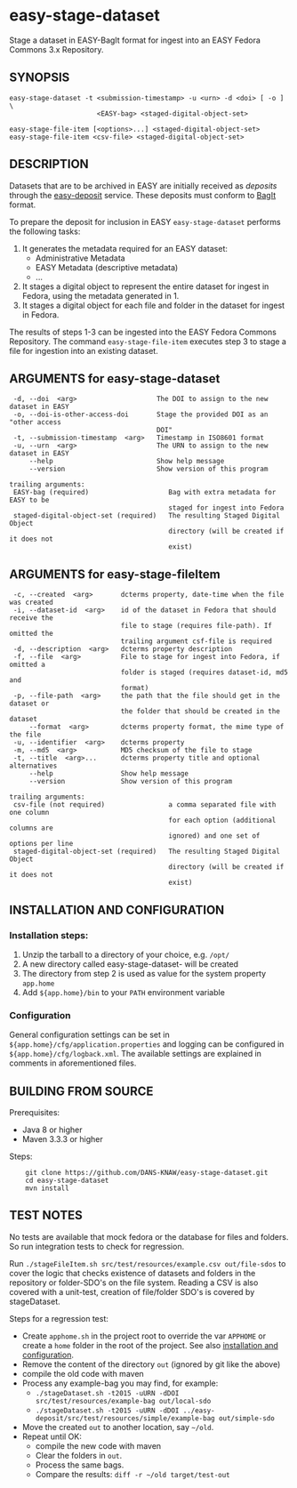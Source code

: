 easy-stage-dataset
==================

Stage a dataset in EASY-BagIt format for ingest into an EASY Fedora Commons 3.x Repository.


SYNOPSIS
--------

    easy-stage-dataset -t <submission-timestamp> -u <urn> -d <doi> [ -o ] \
                          <EASY-bag> <staged-digital-object-set>

    easy-stage-file-item [<options>...] <staged-digital-object-set>
    easy-stage-file-item <csv-file> <staged-digital-object-set>


DESCRIPTION
-----------

Datasets that are to be archived in EASY are initially received as *deposits* through the [easy-deposit] service. These
deposits must conform to [BagIt] format.

To prepare the deposit for inclusion in EASY `easy-stage-dataset` performs the following tasks:

1. It generates the metadata required for an EASY dataset:
   * Administrative Metadata
   * EASY Metadata (descriptive metadata)
   * ...
2. It stages a digital object to represent the entire dataset for ingest in Fedora, using the metadata generated in 1.
3. It stages a digital object for each file and folder in the dataset for ingest in Fedora.

The results of steps 1-3 can be ingested into the EASY Fedora Commons Repository.
The command `easy-stage-file-item` executes step 3 to stage a file for ingestion into an existing dataset.


ARGUMENTS for easy-stage-dataset
--------------------------------

     -d, --doi  <arg>                    The DOI to assign to the new dataset in EASY
     -o, --doi-is-other-access-doi       Stage the provided DOI as an "other access
                                         DOI"
     -t, --submission-timestamp  <arg>   Timestamp in ISO8601 format
     -u, --urn  <arg>                    The URN to assign to the new dataset in EASY
         --help                          Show help message
         --version                       Show version of this program

    trailing arguments:
     EASY-bag (required)                    Bag with extra metadata for EASY to be
                                            staged for ingest into Fedora
     staged-digital-object-set (required)   The resulting Staged Digital Object
                                            directory (will be created if it does not
                                            exist)


ARGUMENTS for easy-stage-fileItem
---------------------------------

     -c, --created  <arg>       dcterms property, date-time when the file was created
     -i, --dataset-id  <arg>    id of the dataset in Fedora that should receive the
                                file to stage (requires file-path). If omitted the
                                trailing argument csf-file is required
     -d, --description  <arg>   dcterms property description
     -f, --file  <arg>          File to stage for ingest into Fedora, if omitted a
                                folder is staged (requires dataset-id, md5 and
                                format)
     -p, --file-path  <arg>     the path that the file should get in the dataset or
                                the folder that should be created in the dataset
         --format  <arg>        dcterms property format, the mime type of the file
     -u, --identifier  <arg>    dcterms property
     -m, --md5  <arg>           MD5 checksum of the file to stage
     -t, --title  <arg>...      dcterms property title and optional alternatives
         --help                 Show help message
         --version              Show version of this program
   
    trailing arguments:
     csv-file (not required)                a comma separated file with one column
                                            for each option (additional columns are
                                            ignored) and one set of options per line
     staged-digital-object-set (required)   The resulting Staged Digital Object
                                            directory (will be created if it does not
                                            exist)


INSTALLATION AND CONFIGURATION
------------------------------

### Installation steps:

1. Unzip the tarball to a directory of your choice, e.g. `/opt/`
2. A new directory called easy-stage-dataset-<version> will be created
3. The directory from step 2 is used as value for the system property ``app.home``
4. Add ``${app.home}/bin`` to your ``PATH`` environment variable


### Configuration

General configuration settings can be set in `${app.home}/cfg/application.properties` and logging can be
configured in `${app.home}/cfg/logback.xml`. The available settings are explained in comments in 
aforementioned files.


BUILDING FROM SOURCE
--------------------

Prerequisites:

* Java 8 or higher
* Maven 3.3.3 or higher
 
Steps:

        git clone https://github.com/DANS-KNAW/easy-stage-dataset.git
        cd easy-stage-dataset
        mvn install

TEST NOTES
----------

No tests are available that mock fedora or the database for files and folders.
So run integration tests to check for regression.

Run `./stageFileItem.sh src/test/resources/example.csv out/file-sdos`
to cover the logic that checks existence of datasets and folders in the repository or folder-SDO's on the file system.
Reading a CSV is also covered with a unit-test, creation of file/folder SDO's is covered by stageDataset.


Steps for a regression test:

* Create `apphome.sh` in the project root to override the var `APPHOME`
  or create a `home` folder in the root of the project.
  See also [installation and configuration](#installation-and-configuration).
* Remove the content of the directory `out` (ignored by git like the above)
* compile the old code with maven
* Process any example-bag you may find, for example:
  * `./stageDataset.sh -t2015 -uURN -dDOI src/test/resources/example-bag out/local-sdo`
  * `./stageDataset.sh -t2015 -uURN -dDOI ../easy-deposit/src/test/resources/simple/example-bag out/simple-sdo`
* Move the created `out` to another location, say `~/old`.
* Repeat until OK:
  * compile the new code with maven
  * Clear the folders in `out`.
  * Process the same bags.
  * Compare the results: `diff -r ~/old target/test-out`


[dans-parent]: https://github.com/DANS-KNAW/dans-parent#dans-parent
[easy-deposit]: https://github.com/DANS-KNAW/easy-deposit#easy-deposit
[BagIt]: https://tools.ietf.org/html/draft-kunze-bagit-11

